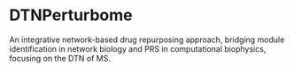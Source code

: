 # DTNPerturbome
An integrative network-based drug repurposing approach, bridging module identification in network biology and PRS in computational biophysics, focusing on the DTN of MS.
